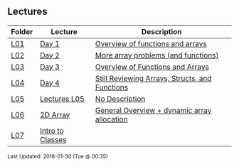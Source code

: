 ## Lectures
| Folder | Lecture | Description|
 | ------------|------------|------------|
 | [L01](https://github.com/rugbyprof/1063-Data-Structures/tree/master/Lectures/L01) | [ Day 1 ](https://github.com/rugbyprof/1063-Data-Structures/tree/master/Lectures/L01) | [ Overview of functions and arrays](https://github.com/rugbyprof/1063-Data-Structures/tree/master/Lectures/L01) |
 | [L02](https://github.com/rugbyprof/1063-Data-Structures/tree/master/Lectures/[L01](https://github.com/rugbyprof/1063-Data-Structures/tree/master/Lectures/L01)) | [ Day 2 ](https://github.com/rugbyprof/1063-Data-Structures/tree/master/Lectures/[L01](https://github.com/rugbyprof/1063-Data-Structures/tree/master/Lectures/L01)) | [ More array problems (and functions)](https://github.com/rugbyprof/1063-Data-Structures/tree/master/Lectures/[L01](https://github.com/rugbyprof/1063-Data-Structures/tree/master/Lectures/L01)) |
 | [L03](https://github.com/rugbyprof/1063-Data-Structures/tree/master/Lectures/[L01](https://github.com/rugbyprof/1063-Data-Structures/tree/master/Lectures/L01)) | [ Day 3 ](https://github.com/rugbyprof/1063-Data-Structures/tree/master/Lectures/[L01](https://github.com/rugbyprof/1063-Data-Structures/tree/master/Lectures/L01)) | [ Overview of Functions and Arrays](https://github.com/rugbyprof/1063-Data-Structures/tree/master/Lectures/[L01](https://github.com/rugbyprof/1063-Data-Structures/tree/master/Lectures/L01)) |
 | [L04](https://github.com/rugbyprof/1063-Data-Structures/tree/master/Lectures/[L01](https://github.com/rugbyprof/1063-Data-Structures/tree/master/Lectures/L01)) | [ Day 4 ](https://github.com/rugbyprof/1063-Data-Structures/tree/master/Lectures/[L01](https://github.com/rugbyprof/1063-Data-Structures/tree/master/Lectures/L01)) | [ Still Reviewing Arrays, Structs, and Functions](https://github.com/rugbyprof/1063-Data-Structures/tree/master/Lectures/[L01](https://github.com/rugbyprof/1063-Data-Structures/tree/master/Lectures/L01)) |
 | [L05](https://github.com/rugbyprof/1063-Data-Structures/tree/master/Lectures/[L01](https://github.com/rugbyprof/1063-Data-Structures/tree/master/Lectures/L01)) | [ Lectures L05 ](https://github.com/rugbyprof/1063-Data-Structures/tree/master/Lectures/[L01](https://github.com/rugbyprof/1063-Data-Structures/tree/master/Lectures/L01)) | [ No Description](https://github.com/rugbyprof/1063-Data-Structures/tree/master/Lectures/[L01](https://github.com/rugbyprof/1063-Data-Structures/tree/master/Lectures/L01)) |
 | [L06](https://github.com/rugbyprof/1063-Data-Structures/tree/master/Lectures/[L01](https://github.com/rugbyprof/1063-Data-Structures/tree/master/Lectures/L01)) | [ 2D Array ](https://github.com/rugbyprof/1063-Data-Structures/tree/master/Lectures/[L01](https://github.com/rugbyprof/1063-Data-Structures/tree/master/Lectures/L01)) | [ General Overview + dynamic array allocation](https://github.com/rugbyprof/1063-Data-Structures/tree/master/Lectures/[L01](https://github.com/rugbyprof/1063-Data-Structures/tree/master/Lectures/L01)) | [L06](https://github.com/rugbyprof/1063-Data-Structures/tree/master/Lectures/[L01](https://github.com/rugbyprof/1063-Data-Structures/tree/master/Lectures/L01)) | [ Single Dimensional](https://github.com/rugbyprof/1063-Data-Structures/tree/master/Lectures/[L01](https://github.com/rugbyprof/1063-Data-Structures/tree/master/Lectures/L01)) | [L06](https://github.com/rugbyprof/1063-Data-Structures/tree/master/Lectures/[L01](https://github.com/rugbyprof/1063-Data-Structures/tree/master/Lectures/L01)) | [ 2 Dimensional](https://github.com/rugbyprof/1063-Data-Structures/tree/master/Lectures/[L01](https://github.com/rugbyprof/1063-Data-Structures/tree/master/Lectures/L01)) |
 | [L07](https://github.com/rugbyprof/1063-Data-Structures/tree/master/Lectures/[L01](https://github.com/rugbyprof/1063-Data-Structures/tree/master/Lectures/L01)) | [ Intro to Classes](https://github.com/rugbyprof/1063-Data-Structures/tree/master/Lectures/[L01](https://github.com/rugbyprof/1063-Data-Structures/tree/master/Lectures/L01)) |

<sup>Last Updated: 2018-01-30 (Tue @ 00:35)</sup>